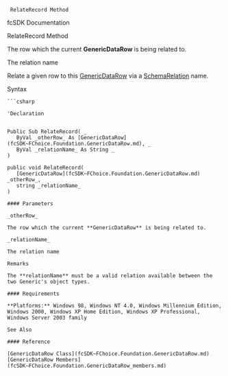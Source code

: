 ﻿     RelateRecord Method                                                   

fcSDK Documentation

RelateRecord Method

The row which the current **GenericDataRow** is being related to.

The relation name

Relate a given row to this [GenericDataRow](fcSDK~FChoice.Foundation.GenericDataRow.md) via a [SchemaRelation](fcSDK~FChoice.Foundation.Schema.ISchemaRelation.md) name.

Syntax

```vbnet
```csharp

'Declaration
 

Public Sub RelateRecord( _
   ByVal _otherRow_ As [GenericDataRow](fcSDK~FChoice.Foundation.GenericDataRow.md), _
   ByVal _relationName_ As String _
) 

public void RelateRecord( 
   [GenericDataRow](fcSDK~FChoice.Foundation.GenericDataRow.md) _otherRow_,
   string _relationName_
)

#### Parameters

_otherRow_

The row which the current **GenericDataRow** is being related to.

_relationName_

The relation name

Remarks

The **relationName** must be a valid relation available between the two Generic's object types.

#### Requirements

**Platforms:** Windows 98, Windows NT 4.0, Windows Millennium Edition, Windows 2000, Windows XP Home Edition, Windows XP Professional, Windows Server 2003 family

See Also

#### Reference

[GenericDataRow Class](fcSDK~FChoice.Foundation.GenericDataRow.md)  
[GenericDataRow Members](fcSDK~FChoice.Foundation.GenericDataRow_members.md)